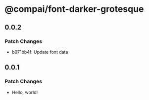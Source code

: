 # @compai/font-darker-grotesque

## 0.0.2

### Patch Changes

- b971bb4f: Update font data

## 0.0.1

### Patch Changes

- Hello, world!
